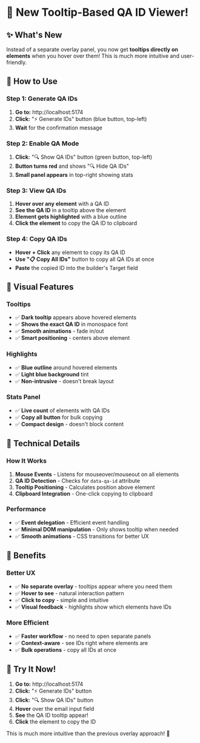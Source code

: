 # 🎯 New Tooltip-Based QA ID Viewer!

## ✨ **What's New**

Instead of a separate overlay panel, you now get **tooltips directly on elements** when you hover over them! This is much more intuitive and user-friendly.

## 🚀 **How to Use**

### **Step 1: Generate QA IDs**

1. **Go to:** http://localhost:5174
2. **Click:** "⚡ Generate IDs" button (blue button, top-left)
3. **Wait** for the confirmation message

### **Step 2: Enable QA Mode**

1. **Click:** "🔍 Show QA IDs" button (green button, top-left)
2. **Button turns red** and shows "🔍 Hide QA IDs"
3. **Small panel appears** in top-right showing stats

### **Step 3: View QA IDs**

1. **Hover over any element** with a QA ID
2. **See the QA ID** in a tooltip above the element
3. **Element gets highlighted** with a blue outline
4. **Click the element** to copy the QA ID to clipboard

### **Step 4: Copy QA IDs**

- **Hover + Click** any element to copy its QA ID
- **Use "📋 Copy All IDs"** button to copy all QA IDs at once
- **Paste** the copied ID into the builder's Target field

## 🎨 **Visual Features**

### **Tooltips**

- ✅ **Dark tooltip** appears above hovered elements
- ✅ **Shows the exact QA ID** in monospace font
- ✅ **Smooth animations** - fade in/out
- ✅ **Smart positioning** - centers above element

### **Highlights**

- ✅ **Blue outline** around hovered elements
- ✅ **Light blue background** tint
- ✅ **Non-intrusive** - doesn't break layout

### **Stats Panel**

- ✅ **Live count** of elements with QA IDs
- ✅ **Copy all button** for bulk copying
- ✅ **Compact design** - doesn't block content

## 🔧 **Technical Details**

### **How It Works**

1. **Mouse Events** - Listens for mouseover/mouseout on all elements
2. **QA ID Detection** - Checks for `data-qa-id` attribute
3. **Tooltip Positioning** - Calculates position above element
4. **Clipboard Integration** - One-click copying to clipboard

### **Performance**

- ✅ **Event delegation** - Efficient event handling
- ✅ **Minimal DOM manipulation** - Only shows tooltip when needed
- ✅ **Smooth animations** - CSS transitions for better UX

## 🎉 **Benefits**

### **Better UX**

- ✅ **No separate overlay** - tooltips appear where you need them
- ✅ **Hover to see** - natural interaction pattern
- ✅ **Click to copy** - simple and intuitive
- ✅ **Visual feedback** - highlights show which elements have IDs

### **More Efficient**

- ✅ **Faster workflow** - no need to open separate panels
- ✅ **Context-aware** - see IDs right where elements are
- ✅ **Bulk operations** - copy all IDs at once

## 🚀 **Try It Now!**

1. **Go to:** http://localhost:5174
2. **Click:** "⚡ Generate IDs" button
3. **Click:** "🔍 Show QA IDs" button
4. **Hover** over the email input field
5. **See** the QA ID tooltip appear!
6. **Click** the element to copy the ID

This is much more intuitive than the previous overlay approach! 🎯
